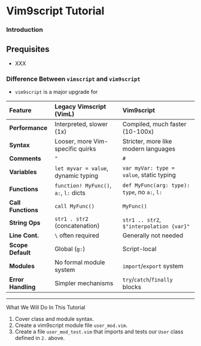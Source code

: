# Vim9script Tutorial

### Introduction

## Prequisites

- XXX

### Difference Between `vimscript` and `vim9script`

- `vim9script` is a major upgrade for

| Feature           | Legacy Vimscript (VimL)                     | Vim9script                                  |
| :---------------- | :------------------------------------------ | :------------------------------------------ |
| **Performance** | Interpreted, slower (1x)                    | Compiled, much faster (10-100x)             |
| **Syntax** | Looser, more Vim-specific quirks            | Stricter, more like modern languages        |
| **Comments** | `"`                                         | `#`                                         |
| **Variables** | `let myvar = value`, dynamic typing         | `var myVar: type = value`, static typing    |
| **Functions** | `function! MyFunc()`, `a:`, `l:` dicts      | `def MyFunc(arg: type): type`, no `a:`, `l:` |
| **Call Functions**| `call MyFunc()`                             | `MyFunc()`                                  |
| **String Ops** | `str1 . str2` (concatenation)               | `str1 .. str2`, `$"interpolation {var}"`    |
| **Line Cont.** | `\` often required                          | Generally not needed                        |
| **Scope Default** | Global (`g:`)                               | Script-local                                |
| **Modules** | No formal module system                     | `import`/`export` system                    |
| **Error Handling**| Simpler mechanisms                          | `try`/`catch`/`finally` blocks              |


---

What We Will Do In This Tutorial

1. Cover class and module syntax.
2. Create a vim9script module file `user_mod.vim`.
3. Create a file `user_mod_test.vim` that imports and tests our `User` class defined in `2.` above.

